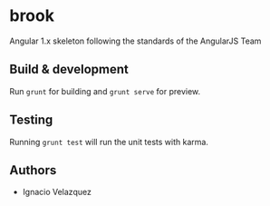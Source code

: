 # brook

Angular 1.x skeleton following the standards of the AngularJS Team

## Build & development

Run `grunt` for building and `grunt serve` for preview.

## Testing

Running `grunt test` will run the unit tests with karma.

## Authors

+ Ignacio Velazquez
